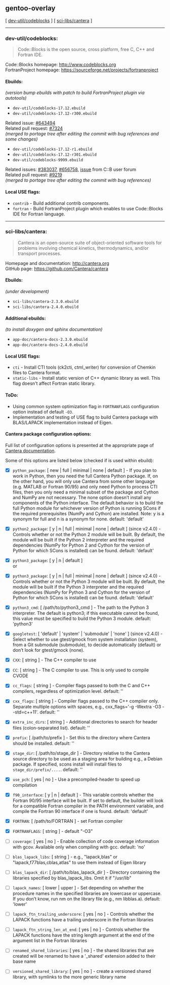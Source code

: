 ## gentoo-overlay

[ [dev-util/codeblocks](#dev-utilcodeblocks)  ] [  [sci-libs/cantera](#sci-libscantera) ]

***

### dev-util/codeblocks:  

> Code::Blocks is the open source, cross platform, free C, C++ and Fortran IDE.

Code::Blocks homepage: http://www.codeblocks.org  
FortranProject homepage: https://sourceforge.net/projects/fortranproject  


#### Ebuilds:
*(version bump ebuilds with patch to build FortranProject plugin via autotools)* 
* `dev-util/codeblocks-17.12.ebuild`  
* `dev-util/codeblocks-17.12-r300.ebuild`  

Related issue: [#643494](https://bugs.gentoo.org/643494)  
Related pull request: [#7324](https://github.com/gentoo/gentoo/pull/7324)  
*(merged to portage tree after editing the commit with bug references and some changes)*  

* `dev-util/codeblocks-17.12-r1.ebuild`  
* `dev-util/codeblocks-17.12-r301.ebuild`  
* `dev-util/codeblocks-9999.ebuild`  

Related issues: [#383037](https://bugs.gentoo.org/383037), [#656758](https://bugs.gentoo.org/656758), [issue](http://forums.codeblocks.org/index.php/topic,22641.0.html) from C::B user forum  
Related pull request: [#9219](https://github.com/gentoo/gentoo/pull/9219)  
*(merged to portage tree after editing the commit with bug references)*  

#### Local USE flags:
* `contrib` - Build additional contrib components.  
* `fortran` - Build FortranProject plugin which enables to use Code::Blocks IDE for Fortran language.  

***

### sci-libs/cantera:  

> Cantera is an open-source suite of object-oriented software tools for problems involving chemical kinetics, thermodynamics, and/or transport processes.  

Homepage and documentation: http://cantera.org  
GitHub page: https://github.com/Cantera/cantera  


#### Ebuilds:
*(under development)*  
* `sci-libs/cantera-2.3.0.ebuild`  
* `sci-libs/cantera-2.4.0.ebuild`  


#### Additional ebuilds:  
*(to install doxygen and sphinx documentation)*  
* `app-doc/cantera-docs-2.3.0.ebuild`  
* `app-doc/cantera-docs-2.4.0.ebuild`  


#### Local USE flags:  

* `cti` - Install CTI tools (ck2cti, ctml_writer) for conversion of Chemkin files to Cantera format.  
* `static-libs` - Install static version of C++ dynamic library as well. This flag doesn't affect Fortran static library.  


#### ToDo:  
* Using common system optimization flag in `FORTRANFLAGS` configuration option instead of default `-O3`.  
* Implementation and testing of USE flag to build Cantera package with BLAS/LAPACK implementation instead of Eigen.  


#### Cantera package configuration options:
Full list of configuration options is presented at the appropriate page of [Cantera documentation](https://cantera.org/compiling/config-options.html).  

Some of this options are listed below (checked if is used within ebuild):  

* [x] `python_package`: [ new | full | minimal | none | default ] - If you plan to work in Python, then you need the full Cantera Python package. If, on the other hand, you will only use Cantera from some other language (e.g. MATLAB or Fortran 90/95) and only need Python to process CTI files, then you only need a minimal subset of the package and Cython and NumPy are not necessary. The none option doesn’t install any components of the Python interface. The default behavior is to build the full Python module for whichever version of Python is running SCons if the required prerequisites (NumPy and Cython) are installed. Note: y is a synonym for full and n is a synonym for none. default: 'default'    
* [x] `python2_package`: [ y | n | full | minimal | none | default ] (since v2.4.0) - Controls whether or not the Python 2 module will be built. By default, the module will be built if the Python 2 interpreter and the required dependencies (NumPy for Python 2 and Cython for the version of Python for which SCons is installed) can be found. default: 'default'  
* [x] `python3_package`: [ y | n | default ]  
or  
* [x] `python3_package`: [ y | n | full | minimal | none | default ] (since v2.4.0) - Controls whether or not the Python 3 module will be built. By default, the module will be built if the Python 3 interpreter and the required dependencies (NumPy for Python 3 and Cython for the version of Python for which SCons is installed) can be found. default: 'default'  
* [x] `python3_cmd`: [ /path/to/python3_cmd ] - The path to the Python 3 interpreter. The default is python3; if this executable cannot be found, this value must be specified to build the Python 3 module. default: 'python3'  

* [x] `googletest`: [ 'default' | 'system' | 'submodule' | 'none' ] (since v2.4.0) - Select whether to use gtest/gmock from system installation (system), from a Git submodule (submodule), to decide automatically (default) or don’t look for gtest/gmock (none).  

* [x] `CXX`: [ string ] - The C++ compiler to use  
* [x] `CC`: [ string ] - The C compiler to use. This is only used to compile CVODE  
* [x] `cc_flags`: [ string ] - Compiler flags passed to both the C and C++ compilers, regardless of optimization level. default: ''  
* [x] `cxx_flags`: [ string ] - Compiler flags passed to the C++ compiler only. Separate multiple options with spaces, e.g., cxx_flags='-g -Wextra -O3 --std=c++11'. default: ''  
* [x] `extra_inc_dirs`: [ string ] - Additional directories to search for header files (colon-separated list). default: ''  

* [x] `prefix`: [ /path/to/prefix ] - Set this to the directory where Cantera should be installed. default: ''  
* [x] `stage_dir`: [ /path/to/stage_dir ] - Directory relative to the Cantera source directory to be used as a staging area for building e.g., a Debian package. If specified, scons install will install files to `stage_dir/prefix/....`. default: ''  

* [x] `use_pch`: [ yes | no ] - Use a precompiled-header to speed up compilation  

* [x] `f90_interface`: [ y | n | default ] - This variable controls whether the Fortran 90/95 interface will be built. If set to default, the builder will look for a compatible Fortran compiler in the PATH environment variable, and compile the Fortran 90 interface if one is found. default: 'default'  

* [x] `FORTRAN`: [ /path/to/FORTRAN ] - set Fortran compiler  
* [x] `FORTRANFLAGS`: [ string ] - default "-O3"  

* [ ] `coverage`: [ yes | no ] - Enable collection of code coverage information with gcov. Available only when compiling with gcc. default: 'no'  

* [ ] `blas_lapack_libs`: [ string ] - e.g., "lapack,blas" or "lapack,f77blas,cblas,atlas" to use them instead of Eigen library  
* [ ] `blas_lapack_dir`: [ /path/to/blas_lapack_dir ] - Directory containing the libraries specified by blas_lapack_libs. Omit it if "/usr/lib"  
* [ ] `lapack_names`: [ lower | upper ] - Set depending on whether the procedure names in the specified libraries are lowercase or uppercase. If you don’t know, run nm on the library file (e.g., nm libblas.a). default: 'lower'  
* [ ] `lapack_ftn_trailing_underscore`: [ yes | no ] - Controls whether the LAPACK functions have a trailing underscore in the Fortran libraries  
* [ ] `lapack_ftn_string_len_at_end`: [ yes | no ] - Controls whether the LAPACK functions have the string length argument at the end of the argument list in the Fortran libraries  

* [ ] `renamed_shared_libraries`: [ yes | no ] - the shared libraries that are created will be renamed to have a '_shared' extension added to their base name  
* [ ] `versioned_shared_library`: [ yes | no ] - create a versioned shared library, with symlinks to the more generic library name  

